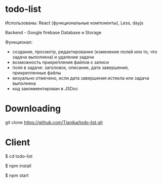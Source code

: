 # todo-list

Использованы: React (функциональные компоненты), Less, dayjs

Backend - Google firebase Database и Storage

Функционал:

- создание, просмотр, редактирование (изменение полей или то, что задача выполнена) и удаление задачи
- возможность прикрепления файлов к записи
- поля в задаче: заголовок, описание, дата завершения, прикрепленные файлы
- визуально отмечено, если дата завершения истекла или задача выполнена
- код закомментирован в JSDoc

# Downloading

git clone https://github.com/Tianika/todo-list.git

# Client

$ cd todo-list

$ npm install

$ npm start
